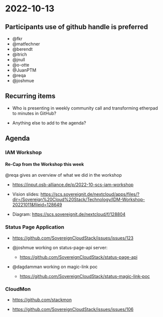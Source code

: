 # 2022-10-13
## Participants  use of github handle is preferred
* @fkr
* @matfechner
* @berendt
* @itrich
* @jnull
* @o-otte
* @JuanPTM
* @reqa
* @joshmue

## Recurring items
* Who is presenting in weekly community call and transforming etherpad to minutes in GitHub?
   
* Anything else to add to the agenda?
  
## Agenda

### IAM Workshop

#### Re-Cap from the Workshop this week

@reqa gives an overview of what we did in the workshop

* https://input.osb-alliance.de/p/2022-10-scs-iam-workshop

* Vision slides: https://scs.sovereignit.de/nextcloud/apps/files/?dir=/Sovereign%20Cloud%20Stack/Technology/IDM-Workshop-20221011&fileid=128649

* Diagram: https://scs.sovereignit.de/nextcloud/f/128804


### Status Page Application

* https://github.com/SovereignCloudStack/issues/issues/123

* @joshmue working on status-page-api server:
  * https://github.com/SovereignCloudStack/status-page-api
    
* @dagdamman working on magic-link poc
  * https://github.com/SovereignCloudStack/status-magic-link-poc

### CloudMon

* https://github.com/stackmon

* https://github.com/SovereignCloudStack/issues/issues/106
